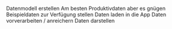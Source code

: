 Datenmodell erstellen
Am besten Produktivdaten aber es gnügen Beispieldaten zur Verfügung stellen
Daten laden in die App
Daten vorverarbeiten / anreichern
Daten darstellen